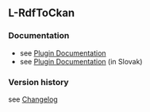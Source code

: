 L-RdfToCkan
----------

### Documentation

* see [Plugin Documentation](./doc/About.md)
* see [Plugin Documentation](./doc/About_sk.md) (in Slovak)

### Version history

see [Changelog](./CHANGELOG.md)